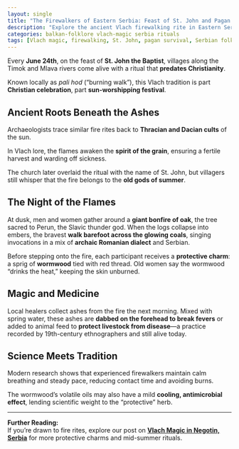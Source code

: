 ```yaml
---
layout: single
title: "The Firewalkers of Eastern Serbia: Feast of St. John and Pagan Survival"
description: "Explore the ancient Vlach firewalking rite in Eastern Serbia—how the Feast of St. John preserves pre-Christian sun worship and protective magic."
categories: balkan-folklore vlach-magic serbia rituals
tags: [Vlach magic, firewalking, St. John, pagan survival, Serbian folklore]
---
```


Every **June 24th**, on the feast of **St. John the Baptist**, villages along the Timok and Mlava rivers come alive with a ritual that **predates Christianity**.  

Known locally as *pali hod* (“burning walk”), this Vlach tradition is part **Christian celebration**, part **sun-worshipping festival**.

## Ancient Roots Beneath the Ashes
Archaeologists trace similar fire rites back to **Thracian and Dacian cults** of the sun.  

In Vlach lore, the flames awaken the **spirit of the grain**, ensuring a fertile harvest and warding off sickness. 

The church later overlaid the ritual with the name of St. John, but villagers still whisper that the fire belongs to the **old gods of summer**.

## The Night of the Flames
At dusk, men and women gather around a **giant bonfire of oak**, the tree sacred to Perun, the Slavic thunder god. When the logs collapse into embers, the bravest **walk barefoot across the glowing coals**, singing invocations in a mix of **archaic Romanian dialect** and Serbian.  

Before stepping onto the fire, each participant receives a **protective charm**: a sprig of **wormwood** tied with red thread. Old women say the wormwood “drinks the heat,” keeping the skin unburned.

## Magic and Medicine
Local healers collect ashes from the fire the next morning. Mixed with spring water, these ashes are **dabbed on the forehead to break fevers** or added to animal feed to **protect livestock from disease**—a practice recorded by 19th-century ethnographers and still alive today.

## Science Meets Tradition
Modern research shows that experienced firewalkers maintain calm breathing and steady pace, reducing contact time and avoiding burns. 

The wormwood’s volatile oils may also have a mild **cooling, antimicrobial effect**, lending scientific weight to the “protective” herb.

---

**Further Reading:**  
If you’re drawn to fire rites, explore our post on **[Vlach Magic in Negotin, Serbia](/balkan-folklore/folk-magic/herbalism/serbia/vlach-magic-negotin-serbia/)** for more protective charms and mid-summer rituals.

